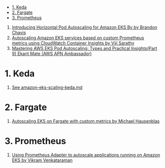 
<!-- TOC -->

- [1. Keda](#1-keda)
- [2. Fargate](#2-fargate)
- [3. Prometheus](#3-prometheus)

<!-- /TOC -->

1. [Introducing Horizontal Pod Autoscaling for Amazon EKS By by Brandon Chavis ](https://aws.amazon.com/blogs/opensource/horizontal-pod-autoscaling-eks/)
1. [Autoscaling Amazon EKS services based on custom Prometheus metrics using CloudWatch Container Insights by Viji Sarathy](https://aws.amazon.com/blogs/containers/autoscaling-amazon-eks-services-based-on-custom-prometheus-metrics-using-cloudwatch-container-insights/)
1. [Mastering AWS EKS Pod Autoscaling: Types and Practical Insights(Part 9) Ekant Mate (AWS APN Ambassador)](https://aws.plainenglish.io/mastering-aws-eks-pod-autoscaling-types-and-practical-insights-part-9-4d442ad1fbed)

# 1. Keda

1. [See amazon-eks-scaling-keda.md](./amazon-eks-scaling-keda.md)

# 2. Fargate

1. [Autoscaling EKS on Fargate with custom metrics by Michael Hausenblas](https://aws.amazon.com/blogs/containers/autoscaling-eks-on-fargate-with-custom-metrics/)

# 3. Prometheus

1. [Using Prometheus Adapter to autoscale applications running on Amazon EKS by Vikram Venkataraman ](https://aws.amazon.com/blogs/mt/automated-scaling-of-applications-running-on-eks-using-custom-metric-collected-by-amazon-prometheus-using-prometheus-adapter/)
